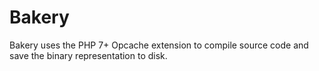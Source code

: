 # Bakery
Bakery uses the PHP 7+ Opcache extension to compile source code and save the binary representation to disk.
